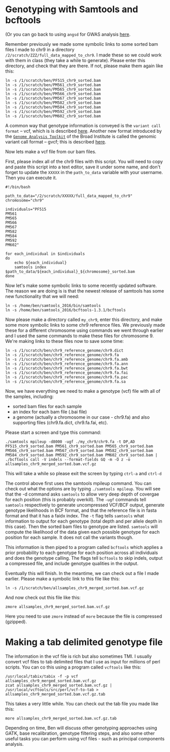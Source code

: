 # Genotyping with Samtools and bcftools

(Or you can go back to using `angsd` for GWAS analysis [here]([https://github.com/evansbenj/BIO720/blob/master/7_Stacks_and_Structure.md](https://github.com/evansbenj/2024_BIO722/blob/master/4_Using_angsd_for_GWAS.md)).

Remember previously we made some symbolic links to some sorted bam files I made to chr9 in a directory `/2/scratch/ZZZ/full_data_mapped_to_chr9`.  I made these so we could work with them in class (they take a while to generate). Please enter this directory, and check that they are there.  If not, please make them again like this:
```
ln -s /1/scratch/ben/PF515_chr9_sorted.bam
ln -s /1/scratch/ben/PM561_chr9_sorted.bam
ln -s /1/scratch/ben/PM565_chr9_sorted.bam
ln -s /1/scratch/ben/PM566_chr9_sorted.bam
ln -s /1/scratch/ben/PM567_chr9_sorted.bam
ln -s /1/scratch/ben/PM582_chr9_sorted.bam
ln -s /1/scratch/ben/PM584_chr9_sorted.bam
ln -s /1/scratch/ben/PM592_chr9_sorted.bam
ln -s /1/scratch/ben/PM602_chr9_sorted.bam
```

A common way that genotype information is conveyed is the `variant call format` – vcf, which is is described [here](https://en.wikipedia.org/wiki/Variant_Call_Format). Another new format introduced by the [`Genome Analysis Toolkit`](https://software.broadinstitute.org/gatk/) of the Broad Institute is called the genomic variant call format – gvcf; this is described [here](http://gatkforums.broadinstitute.org/gatk/discussion/4017/what-is-a-gvcf-and-how-is-it-different-from-a-regular-vcf).

Now lets make a vcf file from our bam files.

First, please index all of the chr9 files with this script. You will need to copy and paste this script into a text editor, save it under some name, and don't forget to update the `XXXXX` in the `path_to_data` variable with your username.  Then you can execute it.

```
#!/bin/bash                                                                                            

path_to_data="/2/scratch/XXXXX/full_data_mapped_to_chr9"
chromosome="chr9"

individuals="PF515                                                                                     
PM561                                                                                                  
PM565                                                                                                  
PM566                                                                                                  
PM567                                                                                                  
PM582                                                                                                  
PM584                                                                                                  
PM592                                                                                                  
PM602"

for each_individual in $individuals
do
    echo ${each_individual}
    samtools index $path_to_data/${each_individual}_${chromosome}_sorted.bam
done
```

Now let's make some symbolic links to some recently updated software. The reason we are doing is is that the newest release of samtools has some new functionality that we will need:

```
ln -s /home/ben/samtools_2016/bin/samtools
ln -s /home/ben/samtools_2016/bcftools-1.3.1/bcftools
```


Now please make a directory called `my_chr9`, enter this directory, and make some more symbolic links to some chr9 reference files. We previously made these for a different chromosome using commands we went through earlier and I used the same commands to make these files for chromosome 9.  We're making links to these files now to save some time:

```
ln -s /1/scratch/ben/chr9_reference_genome/chr9.dict
ln -s /1/scratch/ben/chr9_reference_genome/chr9.fa
ln -s /1/scratch/ben/chr9_reference_genome/chr9.fa.amb
ln -s /1/scratch/ben/chr9_reference_genome/chr9.fa.ann
ln -s /1/scratch/ben/chr9_reference_genome/chr9.fa.bwt
ln -s /1/scratch/ben/chr9_reference_genome/chr9.fa.fai
ln -s /1/scratch/ben/chr9_reference_genome/chr9.fa.pac
ln -s /1/scratch/ben/chr9_reference_genome/chr9.fa.sa
```


Now, we have everything we need to make a genotype (vcf) file with all of the samples, including:
* sorted bam files for each sample
* an index for each bam file (.bai file)
* a genome (actually a chromosome in our case - chr9.fa) and also supporting files (chr9.fa.dict, chr9.fa.fai, etc).

Please start a screen and type this command:

```
./samtools mpileup -d8000 -ugf ./my_chr9/chr9.fa -t DP,AD PF515_chr9_sorted.bam PM561_chr9_sorted.bam PM565_chr9_sorted.bam PM566_chr9_sorted.bam PM567_chr9_sorted.bam PM582_chr9_sorted.bam PM584_chr9_sorted.bam PM592_chr9_sorted.bam PM602_chr9_sorted.bam | ./bcftools call -V indels --format-fields GQ -m -O z -o allsamples_chr9_merged_sorted.bam.vcf.gz

```
This will take a while so please exit the screen by typing `ctrl-a` and `ctrl-d`

The control above first uses the samtools mpileup command. You can check out what the options are by typing `./samtools mpileup`.  You will see that the -d command asks `samtools` to allow very deep depth of covergae for each position (this is probably overkill). The `-ugf` commands tell `samtools` respectively to generate uncompressed VCF/BCF output, generate genotype likelihoods in BCF format, and that the reference file is in fasta format and that it has a faidx index. The `-t` flag tells `samtools` what information to output for each genotype (total depth and per allele depth in this case). Then the sorted bam files to genotype are listed. `samtools` will compute the likelihood of the data given each possible genotype for each position for each sample.  It does not call the variants though. 

This information is then piped to a program called `bcftools` which applies a prior probability to each genotype for each position across all individuals and does the genotype calling. The flags tell `bcftools` to skip indels, output a compressed file, and include genotype qualities in the output. 

Eventually this will finish. In the meantime, we can check out a file I made earlier.  Please make a symbolic link to this file like this:

```
ln -s /1/scratch/ben/allsamples_chr9_merged_sorted.bam.vcf.gz
```

And now check out this file like this:

```
zmore allsamples_chr9_merged_sorted.bam.vcf.gz

```

Here you need to use `zmore` instead of `more` because the file is compressed (gzipped).

# Making a tab delimited genotype file

The information in the vcf file is rich but also sometimes TMI. I usually convert vcf files to tab delimited files that I use as input for millions of perl scripts.  You can co this using a program called `vcftools` like this:

```
/usr/local/tabix/tabix -f -p vcf allsamples_chr9_merged_sorted.bam.vcf.gz
zcat allsamples_chr9_merged_sorted.bam.vcf.gz | /usr/local/vcftools/src/perl/vcf-to-tab > allsamples_chr9_merged_sorted.bam.vcf.gz.tab
```
 
 This takes a very little while. You can check out the tab file you made like this:
 
 ```
 more allsamples_chr9_merged_sorted.bam.vcf.gz.tab
 ```

Depending on time, Ben will discuss other genotyping approaches using GATK, base recalibration, genotype filtering steps, and also some other useful tasks you can perform using vcf files - such as principal components analysis.
